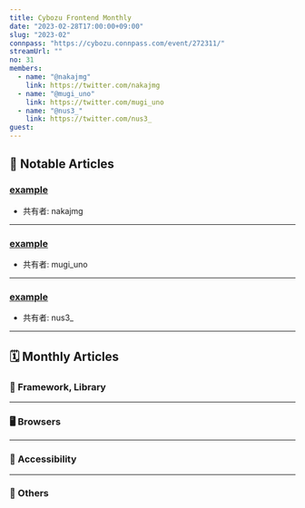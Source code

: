 ```yaml
---
title: Cybozu Frontend Monthly
date: "2023-02-28T17:00:00+09:00"
slug: "2023-02"
connpass: "https://cybozu.connpass.com/event/272311/"
streamUrl: ""
no: 31
members:
  - name: "@nakajmg"
    link: https://twitter.com/nakajmg
  - name: "@mugi_uno"
    link: https://twitter.com/mugi_uno
  - name: "@nus3_"
    link: https://twitter.com/nus3_
guest:
---
```


## 👀 Notable Articles

### [example](https://example.com/)

- 共有者: nakajmg

---

### [example](https://example.com/)

- 共有者: mugi_uno

---

### [example](https://example.com/)

- 共有者: nus3\_

---

## 🗓 Monthly Articles

### 📖 Framework, Library

---

### 🖥 Browsers

---

### 🎨 Accessibility

---

### 🦆 Others
